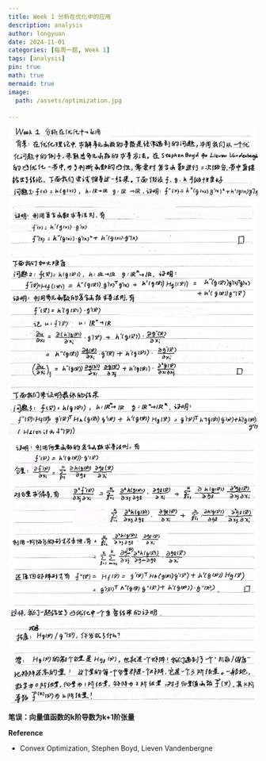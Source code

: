 ```yaml
---
title: Week 1 分析在优化中的应用
description: analysis
author: longyuan
date: 2024-11-01 
categories: [每周一题, Week 1]
tags: [analysis]
pin: true
math: true
mermaid: true
image:
  path: /assets/optimization.jpg

---
```


![alt text](../assets/week1_1.jpg)

![alt text](../assets/week1_2.jpg)

**笔误：向量值函数的k阶导数为k+1阶张量**

**Reference**
* Convex Optimization, Stephen Boyd, Lieven Vandenbergne

